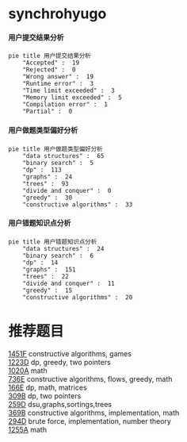# synchrohyugo

<!-- tabs:start -->



#### **用户提交结果分析**

```mermaid
pie title 用户提交结果分析
    "Accepted" :  19
    "Rejected" :  0
    "Wrong answer" :  19
    "Runtime error" :  3
    "Time limit exceeded" :  3
    "Memory limit exceeded" :  5
    "Compilation error" :  1
    "Partial" :  0
```

#### **用户做题类型偏好分析**

```mermaid
pie title 用户做题类型偏好分析
    "data structures" :  65
    "binary search" :  5
    "dp" :  113
    "graphs" :  24
    "trees" :  93
    "divide and conquer" :  0
    "greedy" :  30
    "constructive algorithms" :  33
```
#### **用户错题知识点分析**

```mermaid
pie title 用户错题知识点分析
    "data structures" :  24
    "binary search" :  6
    "dp" :  14
    "graphs" :  151
    "trees" :  22
    "divide and conquer" :  11
    "greedy" :  15
    "constructive algorithms" :  20
```



<!-- tabs:end -->
# 推荐题目
[1451F](https://codeforces.com/contest/1451/problem/F)		constructive algorithms,
                        games		  
[1223D](https://codeforces.com/contest/1223/problem/D)		dp,
                        greedy,
                        two pointers		  
[1020A](https://codeforces.com/contest/1020/problem/A)		math		  
[736E](https://codeforces.com/contest/736/problem/E)		constructive algorithms,
                        flows,
                        greedy,
                        math		  
[166E](https://codeforces.com/contest/166/problem/E)		dp,
                        math,
                        matrices		  
[309B](https://codeforces.com/contest/309/problem/B)		dp,
                        two pointers		  
[259D](https://codeforces.com/contest/259/problem/D)		dsu,graphs,sortings,trees		  
[369B](https://codeforces.com/contest/369/problem/B)		constructive algorithms,
                        implementation,
                        math		  
[294D](https://codeforces.com/contest/294/problem/D)		brute force,
                        implementation,
                        number theory		  
[1255A](https://codeforces.com/contest/1255/problem/A)		math		  
